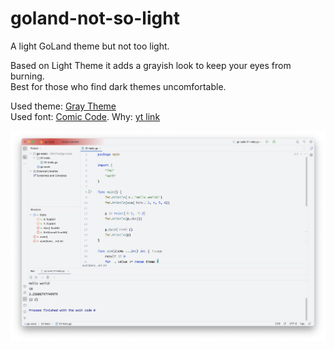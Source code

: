 # goland-not-so-light
A light GoLand theme but not too light.

Based on Light Theme it adds a grayish look to keep your eyes from burning.  
Best for those who find dark themes uncomfortable.  

Used theme: [Gray Theme](https://plugins.jetbrains.com/plugin/12103-gray-theme)  
Used font: [Comic Code](https://tosche.net/fonts/comic-code). Why: [yt link](https://www.youtube.com/watch?v=1zvWXT53puQ)


![screen1](https://github.com/shirgazee/goland-not-so-light/blob/main/images/screen.png)